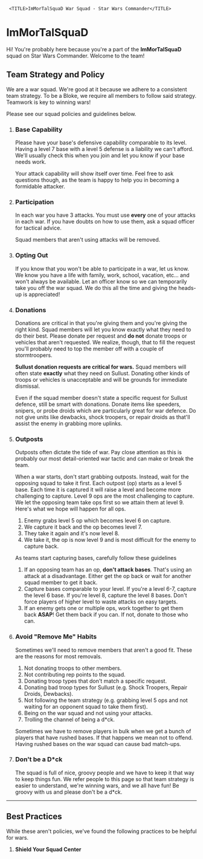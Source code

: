 

     <TITLE>ImMorTalSquaD War Squad - Star Wars Commander</TITLE>     
<META http-equiv="Content-Type" content="text/html; charset=utf-8">

   
<META name="GENERATOR" content="MSHTML 11.00.9600.18894"></HEAD>   
<BODY>

        
<H1>ImMorTalSquaD</H1></HEADER>
<P>        Hi! You're probably here because you're a part of the 
<STRONG>ImMorTalSquaD</STRONG> squad on Star Wars Commander. Welcome to the team! 
      </P>
<H2>Team Strategy and Policy</H2>
<P>        We are a war squad. We're good at it because we adhere to a 
consistent team strategy. To be a Bloke, we require all members to follow said 
strategy. Teamwork is key to winning wars!       </P>
<P>        Please see our squad policies and guidelines below.       </P>
<OL>
  <LI>
  <H3>Base Capability</H3>
  <P>            Please have your base's defensive capability comparable to its 
  level. Having a level 7 base with a level 5 defense is a liability we can't 
  afford. We'll usually check this when you join and let you know if your base 
  needs work.           </P>
  <P>            Your attack capability will show itself over time. Feel free to 
  ask questions though, as the team is happy to help you in becoming a 
  formidable attacker.           </P></LI>
  <LI>
  <H3>Participation</H3>
  <P>            In each war you have 3 attacks. You must use 
  <STRONG>every</STRONG> one of your attacks in each war. If you have doubts on 
  how to use them, ask a squad officer for tactical advice.           </P>
  <P>            Squad members that aren't using attacks will be removed.        
     </P></LI>
  <LI>
  <H3>Opting Out</H3>
  <P>            If you know that you won't be able to participate in a war, let 
  us know. We know you have a life with family, work, school, vacation, etc... 
  and won't always be available. Let an officer know so we can temporarily take 
  you off the war squad. We do this all the time and giving the heads-up is 
  appreciated!           </P></LI>
  <LI>
  <H3>Donations</H3>
  <P>            Donations are critical in that you're giving them and you're 
  giving the right kind. Squad members will let you know exactly what they need 
  to do their best. Please donate per request and <STRONG>do not</STRONG> donate 
  troops or vehicles that aren't requested.  We realize, though, that to fill 
  the request you'll probably need to top the member off with a couple of 
  stormtroopers.           </P>
  <P><STRONG>Sullust donation requests are critical for wars.</STRONG> Squad 
  members will often state <STRONG>exactly</STRONG> what they need on Sullust. 
  Donating other kinds of troops or vehicles is unacceptable and will be grounds 
  for immediate dismissal.           </P>
  <P>            Even if the squad member doesn't state a specific request for 
  Sullust defence, still be smart with donations.  Donate items like speeders, 
  snipers, or probe droids which are particularly great for war defence. Do not 
  give units like dewbacks, shock troopers, or repair droids as that'll assist 
  the enemy in grabbing more uplinks.           </P></LI>
  <LI>
  <H3>Outposts</H3>
  <P>            Outposts often dictate the tide of war. Pay close attention as 
  this is probably our most detail-oriented war tactic and can make or break the 
  team.           </P>
  <P>            When a war starts, don't start grabbing outposts. Instead, wait 
  for the opposing squad to take it first. Each outpost (op) starts as a level 5 
  base. Each time it is captured it will raise a level and become more 
  challenging to capture. Level 9 ops are the most challenging to capture.  We 
  let the opposing team take ops first so we attain them at level 9. Here's what 
  we hope will happen for all ops.           </P>
  <OL>
    <LI>Enemy grabs level 5 op which becomes level 6 on capture.</LI>
    <LI>We capture it back and the op becomes level 7.</LI>
    <LI>They take it again and it's now level 8.</LI>
    <LI>We take it, the op is now level 9 and is most difficult for the enemy to 
    capture back.</LI></OL>
  <P>            As teams start capturing bases, carefully follow these 
  guidelines</P>
  <P></P>
  <OL>
    <LI>                If an opposing team has an op, <STRONG>don't attack 
    bases</STRONG>. That's using an attack at a disadvantage. Either get the op 
    back or wait for another squad member to get it back.               </LI>
    <LI>                Capture bases comparable to your level.  If you're a 
    level 6-7, capture the level 6 base. If you're level 8, capture the level 8 
    bases. Don't force players of higher level to waste attacks on easy targets. 
                  </LI>
    <LI>                If an enemy gets one or multiple ops, work together to 
    get them back <STRONG>ASAP</STRONG>! Get them back if you can. If not, 
    donate to those who can.               </LI></OL>
  <P></P></LI>
  <LI>
  <H3>Avoid "Remove Me" Habits</H3>
  <P>            Sometimes we'll need to remove members that aren't a good fit. 
  These are the reasons for most removals.           </P>
  <OL>
    <LI>Not donating troops to other members.</LI>
    <LI>Not contributing rep points to the squad.</LI>
    <LI>Donating troop types that don't match a specific request.</LI>
    <LI>Donating bad troop types for Sullust (e.g. Shock Troopers, Repair 
    Droids, Dewbacks).</LI>
    <LI>Not following the team strategy (e.g. grabbing level 5 ops and not 
    waiting for an opponent squad to take them first).</LI>
    <LI>Being on the war squad and not using your attacks.</LI>
    <LI>Trolling the channel of being a d*ck.</LI></OL>
  <P>            Sometimes we have to remove players in bulk when we get a bunch 
  of players that have rushed bases. If that happens we mean not to offend. 
  Having rushed bases on the war squad can cause bad match-ups.           
  </P></LI>
  <LI>
  <H3>Don't be a D*ck</H3>
  <P>            The squad is full of nice, groovy people and we have to keep it 
  that way to keep things fun. We refer people to this page so that team 
  strategy is easier to understand, we're winning wars, and we all have fun! Be 
  groovy with us and please don't be a d*ck.           </P></LI></OL>
<HR>

<H2>Best Practices</H2>
<P>        While these aren't policies, we've found the following practices to 
be helpful for wars.       </P>
<OL>
  <LI><STRONG>Shield Your Squad Center</STRONG>         
</LI></OL></DIV></BODY></HTML>
